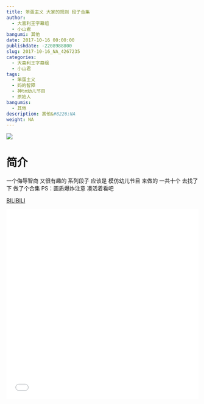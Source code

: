 ```yaml
---
title: 笨蛋主义 大家的规则 段子合集
author: 
  - 大喜利王字幕组
  - 小山君
bangumi: 其他
date: 2017-10-16 00:00:00
publishdate: -2208988800
slug: 2017-10-16_NA_4267235
categories: 
  - 大喜利王字幕组
  - 小山君
tags: 
  - 笨蛋主义
  - 妈的智障
  - 神tm幼儿节目
  - 原始人
bangumis: 
  - 其他
description: 其他&#8226;NA
weight: NA
---
```


![](https://i.imgur.com/ymagUKI.jpg)

# 简介  
 一个侮辱智商 又很有趣的 系列段子
应该是 模仿幼儿节目 来做的
一共十个 去找了下 做了个合集
PS：画质爆炸注意 凑活着看吧

  [BILIBILI](https://www.bilibili.com/video/av4267235/)


<div class="vcontainer">  <iframe class='video' src="//www.bilibili.com/html/html5player.html?cid=6899248&aid=4267235" width="100%" height="500" frameborder="0" allowfullscreen="allowfullscreen"></iframe></div>

